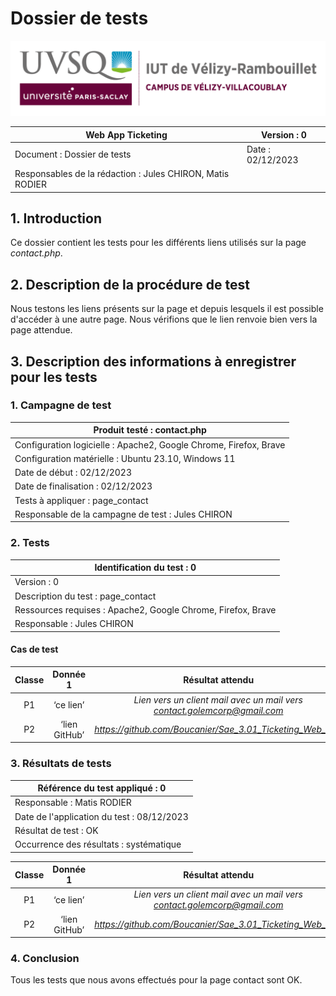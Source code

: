 # Dossier de tests

![logo_uvsq](../../annexes/logo_uvsq.png)

| Web App Ticketing                                         | Version : 0       |
|-----------------------------------------------------------|-------------------|
| Document : Dossier de tests                               | Date : 02/12/2023 |
| Responsables de la rédaction : Jules CHIRON, Matis RODIER |                   |

## 1. Introduction

Ce dossier contient les tests pour les différents liens utilisés sur la page _contact.php_.

## 2. Description de la procédure de test

Nous testons les liens présents sur la page et depuis lesquels il est possible d'accéder à une autre page. Nous vérifions que le lien renvoie bien vers la page attendue.

## 3. Description des informations à enregistrer pour les tests

### 1. Campagne de test

| Produit testé : contact.php                                       |
|-------------------------------------------------------------------|
| Configuration logicielle : Apache2, Google Chrome, Firefox, Brave |
| Configuration matérielle : Ubuntu 23.10, Windows 11               |
| Date de début : 02/12/2023                                        |
| Date de finalisation : 02/12/2023                                 |
| Tests à appliquer : page_contact                                  |
| Responsable de la campagne de test : Jules CHIRON                 |

### 2. Tests

| Identification du test : 0                                   |
|--------------------------------------------------------------|
| Version : 0                                                  |
| Description du test : page_contact                           |
| Ressources requises : Apache2, Google Chrome, Firefox, Brave |
| Responsable : Jules CHIRON                                   |

#### Cas de test

| Classe |   Donnée 1    |                              Résultat attendu                               |
|:------:|:-------------:|:---------------------------------------------------------------------------:|
|   P1   |   ‘ce lien’   |  _Lien vers un client mail avec un mail vers <contact.golemcorp@gmail.com>_ |
|   P2   | ‘lien GitHub’ |         _<https://github.com/Boucanier/Sae_3.01_Ticketing_Web_App>_         |

### 3. Résultats de tests

| Référence du test appliqué : 0             |
|--------------------------------------------|
| Responsable : Matis RODIER                 |
| Date de l'application du test : 08/12/2023 |
| Résultat de test : OK                      |
| Occurrence des résultats : systématique    |

| Classe |   Donnée 1    |                              Résultat attendu                               |                              Résultat observé                              | Résultat test |
|:------:|:-------------:|:---------------------------------------------------------------------------:|:--------------------------------------------------------------------------:|:-------------:|
|   P1   |   ‘ce lien’   |  _Lien vers un client mail avec un mail vers <contact.golemcorp@gmail.com>_ | _Lien vers un client mail avec un mail vers <contact.golemcorp@gmail.com>_ |      OK       |
|   P2   | ‘lien GitHub’ |         _<https://github.com/Boucanier/Sae_3.01_Ticketing_Web_App>_         |        _<https://github.com/Boucanier/Sae_3.01_Ticketing_Web_App>_         |      OK       |

### 4. Conclusion

Tous les tests que nous avons effectués pour la page contact sont OK.